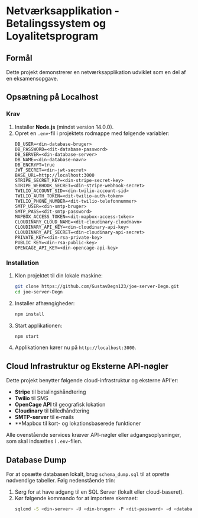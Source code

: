 # Netværksapplikation - Betalingssystem og Loyalitetsprogram

## Formål
Dette projekt demonstrerer en netværksapplikation udviklet som en del af en eksamensopgave.

## Opsætning på Localhost

### Krav
1. Installer **Node.js** (mindst version 14.0.0).
2. Opret en `.env`-fil i projektets rodmappe med følgende variabler:
    ```
    DB_USER=<din-database-bruger>
    DB_PASSWORD=<dit-database-password>
    DB_SERVER=<din-database-server>
    DB_NAME=<din-database-navn>
    DB_ENCRYPT=true
    JWT_SECRET=<din-jwt-secret>
    BASE_URL=http://localhost:3000
    STRIPE_SECRET_KEY=<din-stripe-secret-key>
    STRIPE_WEBHOOK_SECRET=<din-stripe-webhook-secret>
    TWILIO_ACCOUNT_SID=<din-twilio-account-sid>
    TWILIO_AUTH_TOKEN=<dit-twilio-auth-token>
    TWILIO_PHONE_NUMBER=<dit-twilio-telefonnummer>
    SMTP_USER=<din-smtp-bruger>
    SMTP_PASS=<dit-smtp-password>
    MAPBOX_ACCESS_TOKEN=<dit-mapbox-access-token>
    CLOUDINARY_CLOUD_NAME=<dit-cloudinary-cloudnavn>
    CLOUDINARY_API_KEY=<din-cloudinary-api-key>
    CLOUDINARY_API_SECRET=<din-cloudinary-api-secret>
    PRIVATE_KEY=<din-rsa-private-key>
    PUBLIC_KEY=<din-rsa-public-key>
    OPENCAGE_API_KEY=<din-opencage-api-key>
    ```

### Installation
1. Klon projektet til din lokale maskine:
    ```bash
    git clone https://github.com/GustavDegn123/joe-server-Degn.git
    cd joe-server-Degn
    ```
2. Installer afhængigheder:
    ```bash
    npm install
    ```
3. Start applikationen:
    ```bash
    npm start
    ```
4. Applikationen kører nu på `http://localhost:3000`.

## Cloud Infrastruktur og Eksterne API-nøgler
Dette projekt benytter følgende cloud-infrastruktur og eksterne API'er:
- **Stripe** til betalingshåndtering
- **Twilio** til SMS
- **OpenCage API** til geografisk lokation
- **Cloudinary** til billedhåndtering
- **SMTP-server** til e-mails
- **Mapbox til kort- og lokationsbaserede funktioner

Alle ovenstående services kræver API-nøgler eller adgangsoplysninger, som skal indsættes i `.env`-filen.

## Database Dump
For at opsætte databasen lokalt, brug `schema_dump.sql` til at oprette nødvendige tabeller. Følg nedenstående trin:

1. Sørg for at have adgang til en SQL Server (lokalt eller cloud-baseret).
2. Kør følgende kommando for at importere skemaet:
    ```bash
    sqlcmd -S <din-server> -U <din-bruger> -P <dit-password> -d <database-navn> -i schema_dump.sql
    ```